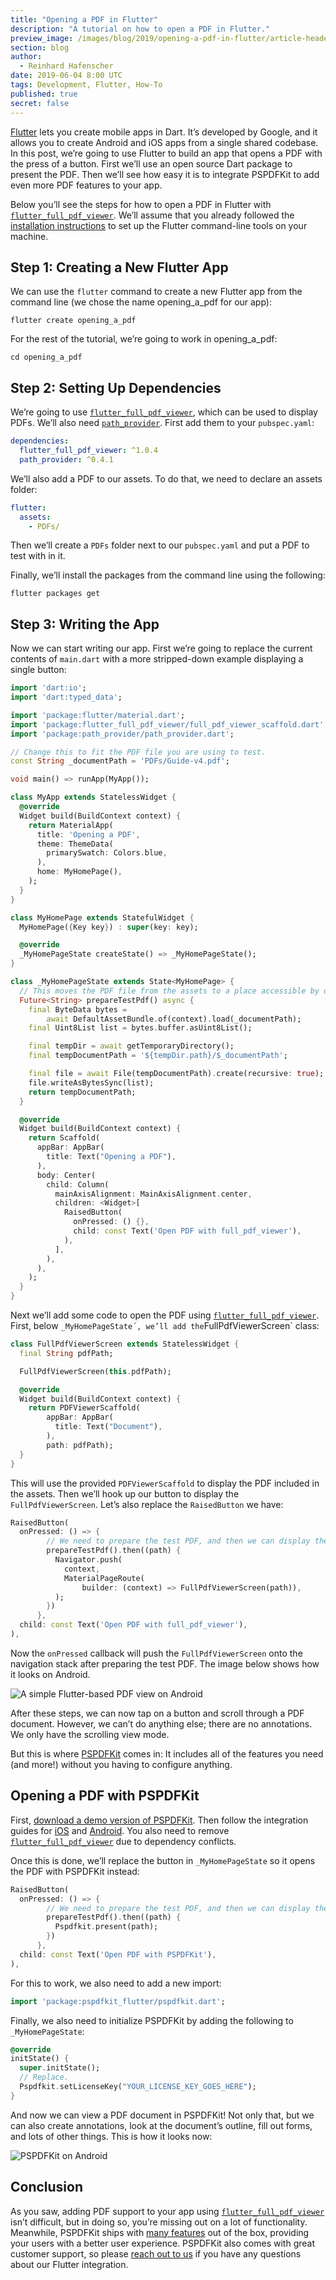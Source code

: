 ```yaml
---
title: "Opening a PDF in Flutter"
description: "A tutorial on how to open a PDF in Flutter."
preview_image: /images/blog/2019/opening-a-pdf-in-flutter/article-header.png
section: blog
author:
  - Reinhard Hafenscher
date: 2019-06-04 8:00 UTC
tags: Development, Flutter, How-To
published: true
secret: false
---
```


[Flutter][] lets you create mobile apps in Dart. It’s developed by Google, and it allows you to create Android and iOS apps from a single shared codebase. In this post, we’re going to use Flutter to build an app that opens a PDF with the press of a button. First we’ll use an open source Dart package to present the PDF. Then we’ll see how easy it is to integrate PSPDFKit to add even more PDF features to your app.

Below you’ll see the steps for how to open a PDF in Flutter with [`flutter_full_pdf_viewer`][]. We’ll assume that you already followed the [installation instructions][] to set up the Flutter command-line tools on your machine.

## Step 1: Creating a New Flutter App

We can use the `flutter` command to create a new Flutter app from the command line (we chose the name opening_a_pdf for our app):

```
flutter create opening_a_pdf
```

For the rest of the tutorial, we’re going to work in opening_a_pdf:

```
cd opening_a_pdf
```

## Step 2: Setting Up Dependencies

We’re going to use [`flutter_full_pdf_viewer`][], which can be used to display PDFs. We’ll also need [`path_provider`][]. First add them to your `pubspec.yaml`:

```yaml
dependencies:
  flutter_full_pdf_viewer: ^1.0.4
  path_provider: ^0.4.1
```

We’ll also add a PDF to our assets. To do that, we need to declare an assets folder:

```yaml
flutter:
  assets:
    - PDFs/
```

Then we’ll create a `PDFs` folder next to our `pubspec.yaml` and put a PDF to test with in it.

Finally, we’ll install the packages from the command line using the following:

```
flutter packages get
```

## Step 3: Writing the App

Now we can start writing our app. First we’re going to replace the current contents of `main.dart` with a more stripped-down example displaying a single button:

```dart
import 'dart:io';
import 'dart:typed_data';

import 'package:flutter/material.dart';
import 'package:flutter_full_pdf_viewer/full_pdf_viewer_scaffold.dart';
import 'package:path_provider/path_provider.dart';

// Change this to fit the PDF file you are using to test.
const String _documentPath = 'PDFs/Guide-v4.pdf';

void main() => runApp(MyApp());

class MyApp extends StatelessWidget {
  @override
  Widget build(BuildContext context) {
    return MaterialApp(
      title: 'Opening a PDF',
      theme: ThemeData(
        primarySwatch: Colors.blue,
      ),
      home: MyHomePage(),
    );
  }
}

class MyHomePage extends StatefulWidget {
  MyHomePage({Key key}) : super(key: key);

  @override
  _MyHomePageState createState() => _MyHomePageState();
}

class _MyHomePageState extends State<MyHomePage> {
  // This moves the PDF file from the assets to a place accessible by our PDF viewer.
  Future<String> prepareTestPdf() async {
    final ByteData bytes =
        await DefaultAssetBundle.of(context).load(_documentPath);
    final Uint8List list = bytes.buffer.asUint8List();

    final tempDir = await getTemporaryDirectory();
    final tempDocumentPath = '${tempDir.path}/$_documentPath';

    final file = await File(tempDocumentPath).create(recursive: true);
    file.writeAsBytesSync(list);
    return tempDocumentPath;
  }

  @override
  Widget build(BuildContext context) {
    return Scaffold(
      appBar: AppBar(
        title: Text("Opening a PDF"),
      ),
      body: Center(
        child: Column(
          mainAxisAlignment: MainAxisAlignment.center,
          children: <Widget>[
            RaisedButton(
              onPressed: () {},
              child: const Text('Open PDF with full_pdf_viewer'),
            ),
          ],
        ),
      ),
    );
  }
}
```

Next we’ll add some code to open the PDF using [`flutter_full_pdf_viewer`][]. First, below `_MyHomePageState´, we’ll add the`FullPdfViewerScreen` class:

```dart
class FullPdfViewerScreen extends StatelessWidget {
  final String pdfPath;

  FullPdfViewerScreen(this.pdfPath);

  @override
  Widget build(BuildContext context) {
    return PDFViewerScaffold(
        appBar: AppBar(
          title: Text("Document"),
        ),
        path: pdfPath);
  }
}
```

This will use the provided `PDFViewerScaffold` to display the PDF included in the assets. Then we’ll hook up our button to display the `FullPdfViewerScreen`. Let’s also replace the `RaisedButton` we have:

```dart
RaisedButton(
  onPressed: () => {
        // We need to prepare the test PDF, and then we can display the PDF.
        prepareTestPdf().then((path) {
          Navigator.push(
            context,
            MaterialPageRoute(
                builder: (context) => FullPdfViewerScreen(path)),
          );
        })
      },
  child: const Text('Open PDF with full_pdf_viewer'),
),
```

Now the `onPressed` callback will push the `FullPdfViewerScreen` onto the navigation stack after preparing the test PDF. The image below shows how it looks on Android.

![A simple Flutter-based PDF view on Android](/images/blog/2019/opening-a-pdf-in-flutter/full-pdf-viewer.png)

After these steps, we can now tap on a button and scroll through a PDF document. However, we can’t do anything else; there are no annotations. We only have the scrolling view mode.

But this is where [PSPDFKit][] comes in: It includes all of the features you need (and more!) without you having to configure anything.

## Opening a PDF with PSPDFKit

First, [download a demo version of PSPDFKit][]. Then follow the integration guides for [iOS][ios-integration] and [Android][android-integration]. You also need to remove [`flutter_full_pdf_viewer`][] due to dependency conflicts.

Once this is done, we’ll replace the button in `_MyHomePageState` so it opens the PDF with PSPDFKit instead:

```dart
RaisedButton(
  onPressed: () => {
        // We need to prepare the test PDF, and then we can display the PDF.
        prepareTestPdf().then((path) {
          Pspdfkit.present(path);
        })
      },
  child: const Text('Open PDF with PSPDFKit'),
),
```

For this to work, we also need to add a new import:

```dart
import 'package:pspdfkit_flutter/pspdfkit.dart';
```

Finally, we also need to initialize PSPDFKit by adding the following to `_MyHomePageState`:

```dart
@override
initState() {
  super.initState();
  // Replace.
  Pspdfkit.setLicenseKey("YOUR_LICENSE_KEY_GOES_HERE");
}
```

And now we can view a PDF document in PSPDFKit! Not only that, but we can also create annotations, look at the document’s outline, fill out forms, and lots of other things. This is how it looks now:

![PSPDFKit on Android](/images/blog/2019/opening-a-pdf-in-flutter/pspdfkit-viewer.png)

## Conclusion

As you saw, adding PDF support to your app using [`flutter_full_pdf_viewer`][] isn’t difficult, but in doing so, you’re missing out on a lot of functionality. Meanwhile, PSPDFKit ships with [many features][] out of the box, providing your users with a better user experience. PSPDFKit also comes with great customer support, so please [reach out to us][] if you have any questions about our Flutter integration.

[flutter]: https://pspdfkit.com/blog/categories/flutter/
[`flutter_full_pdf_viewer`]: https://github.com/albo1337/flutter_full_pdf_viewer
[installation instructions]: https://flutter.dev/docs/get-started/install
[`path_provider`]: https://pub.dartlang.org/packages/path_provider
[pspdfkit]: https://pspdfkit.com
[download a demo version of pspdfkit]: https://pspdfkit.com/try/
[ios-integration]: https://github.com/PSPDFKit/pspdfkit-flutter#ios
[android-integration]: https://github.com/PSPDFKit/pspdfkit-flutter#android
[many features]: https://pspdfkit.com/pdf-sdk
[reach out to us]: https://support.pspdfkit.com/hc/en-us/requests/new
